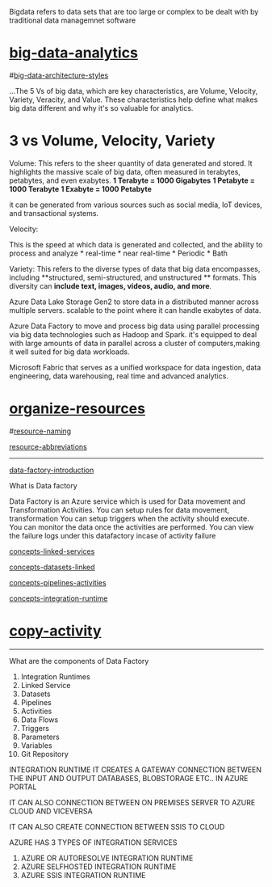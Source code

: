 Bigdata refers to data sets that are too large or complex to be dealt with by traditional data managemnet software

# [big-data-analytics](https://azure.microsoft.com/en-us/resources/cloud-computing-dictionary/what-is-big-data-analytics)

#[big-data-architecture-styles](https://learn.microsoft.com/en-us/azure/architecture/guide/architecture-styles/big-data)


...The 5 Vs of big data, which are key characteristics, are Volume, Velocity, Variety, Veracity, and Value. These characteristics help define what makes big data different and why it's so valuable for analytics. 

3 vs **__Volume, Velocity, Variety__**
==============================

Volume:
This refers to the sheer quantity of data generated and stored. It highlights the massive scale of big data, often measured in terabytes, petabytes, and even exabytes. 
**1 Terabyte = 1000 Gigabytes**
**1 Petabyte = 1000 Terabyte**
**1 Exabyte  = 1000 Petabyte**

it can be generated from various sources such as social media, IoT devices, and transactional systems.

Velocity:

This is the speed at which data is generated and collected, and the ability to process and analyze
	* real-time
	* near real-time
	* Periodic
	* Bath


Variety:
This refers to the diverse types of data that big data encompasses, including **structured, semi-structured, and unstructured ** formats. This diversity can __include text, images, videos, audio, and more__. 


Azure Data Lake Storage Gen2 to store data in a distributed manner across multiple servers. scalable to the point where it can handle exabytes of data.


Azure Data Factory to move and process big data using parallel processing via big
data technologies such as Hadoop and Spark. it's equipped to deal with large amounts of data in parallel across a cluster of computers,making it well suited for big data workloads.

Microsoft Fabric that serves as a unified workspace for data ingestion, data 
engineering, data warehousing, real time and advanced analytics. 

# [organize-resources](https://learn.microsoft.com/en-us/azure/cloud-adoption-framework/ready/azure-setup-guide/organize-resources)

#[resource-naming](https://learn.microsoft.com/en-us/azure/cloud-adoption-framework/ready/azure-best-practices/resource-naming)

[resource-abbreviations](https://learn.microsoft.com/en-us/azure/cloud-adoption-framework/ready/azure-best-practices/resource-abbreviations)


----------------------------------------
[data-factory-introduction](https://learn.microsoft.com/en-us/azure/data-factory/introduction)

What is Data factory

Data Factory is an Azure service which is used for Data movement and Transformation Activities.
You can setup rules for data movement, transformation 
You can setup triggers when the activity should execute.
You can monitor the data once the activities are performed. 
You can view the failure logs under this datafactory incase of activity failure

[concepts-linked-services](https://learn.microsoft.com/en-us/azure/data-factory/concepts-linked-services?tabs=data-factory)

[concepts-datasets-linked](https://learn.microsoft.com/en-us/azure/data-factory/concepts-datasets-linked-services?tabs=data-factory)

[concepts-pipelines-activities](https://learn.microsoft.com/en-us/azure/data-factory/concepts-pipelines-activities?tabs=data-factory)

[concepts-integration-runtime
](https://learn.microsoft.com/en-us/azure/data-factory/concepts-integration-runtime)

# [copy-activity](https://learn.microsoft.com/en-us/azure/data-factory/copy-activity-overview)

------------------------------------
What are the components of Data Factory

1. Integration Runtimes
2. Linked Service
3. Datasets
4. Pipelines
5. Activities
6. Data Flows
7. Triggers
8. Parameters
9. Variables
10. Git Repository


INTEGRATION RUNTIME
IT CREATES A GATEWAY CONNECTION BETWEEN THE INPUT AND OUTPUT DATABASES, BLOBSTORAGE ETC.. IN AZURE PORTAL

IT CAN ALSO CONNECTION BETWEEN ON PREMISES SERVER TO AZURE CLOUD AND VICEVERSA

IT CAN ALSO CREATE CONNECTION BETWEEN SSIS TO CLOUD

AZURE HAS 3 TYPES OF INTEGRATION SERVICES
1. AZURE OR AUTORESOLVE INTEGRATION RUNTIME
2. AZURE SELFHOSTED INTEGRATION RUNTIME
3. AZURE SSIS INTEGRATION RUNTIME


